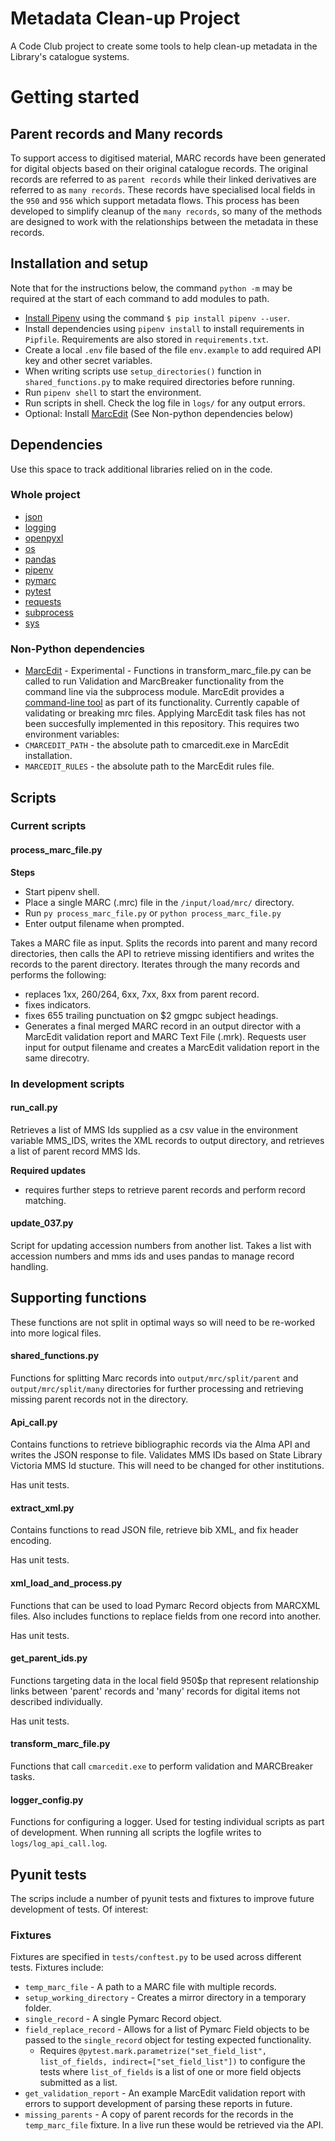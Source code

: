 # Metadata Clean-up Project

A Code Club project to create some tools to help clean-up metadata in the Library's catalogue systems.

# Getting started

## Parent records and Many records

To support access to digitised material, MARC records have been generated for digital objects based on their original catalogue records. The original records are referred to as `parent records` while their linked derivatives are referred to as `many records`. These records have specialised local fields in the `950` and `956` which support metadata flows. This process has been developed to simplify cleanup of the `many records`, so many of the methods are designed to work with the relationships between the metadata in these records.

## Installation and setup

Note that for the instructions below, the command `python -m` may be required at the start of each command to add modules to path.

- [Install Pipenv](https://pipenv.pypa.io/en/latest/installation.html#installing-pipenv) using the command `$ pip install pipenv --user`.
- Install dependencies using `pipenv install` to install requirements in `Pipfile`. Requirements are also stored in `requirements.txt`.
- Create a local `.env` file based of the file `env.example` to add required API key and other secret variables.
- When writing scripts use `setup_directories()` function in `shared_functions.py` to make required directories before running.
- Run `pipenv shell` to start the environment.
- Run scripts in shell. Check the log file in `logs/` for any output errors.
- Optional: Install [MarcEdit](https://marcedit.reeset.net/) (See Non-python dependencies below)


## Dependencies

Use this space to track additional libraries relied on in the code.

### Whole project
- [json](https://docs.python.org/3/library/json.html)
- [logging](https://docs.python.org/3/library/logging.html)
- [openpyxl](https://openpyxl.readthedocs.io/en/stable/)
- [os](https://docs.python.org/3/library/os.html)
- [pandas](https://pandas.pydata.org/)
- [pipenv](https://pipenv.pypa.io/en/latest/)
- [pymarc](https://pymarc.readthedocs.io/en/latest/)
- [pytest](https://docs.pytest.org/en/8.0.x/)
- [requests](https://requests.readthedocs.io/en/latest/)
- [subprocess](https://docs.python.org/3/library/subprocess.html)
- [sys](https://docs.python.org/3/library/sys.html)


### Non-Python dependencies
- [MarcEdit](https://marcedit.reeset.net/) - Experimental - Functions in transform_marc_file.py can be called to run Validation and MarcBreaker functionality from the command line via the subprocess module. MarcEdit provides a [command-line tool](https://marcedit.reeset.net/cmarcedit-exe-using-the-command-line) as part of its functionality. Currently capable of validating or breaking mrc files. Applying MarcEdit task files has not been succesfully implemented in this repository.
This requires two environment variables:
- `CMARCEDIT_PATH` - the absolute path to cmarcedit.exe in MarcEdit installation.
- `MARCEDIT_RULES` - the absolute path to the MarcEdit rules file. 


## Scripts

### Current scripts

#### process_marc_file.py

**Steps**
- Start pipenv shell.
- Place a single MARC (.mrc) file in the `/input/load/mrc/` directory.
- Run `py process_marc_file.py` or `python process_marc_file.py`
- Enter output filename when prompted.

Takes a MARC file as input. Splits the records into parent and many record directories, then calls the API to retrieve missing identifiers and writes the records to the parent directory.
Iterates through the many records and performs the following:
- replaces 1xx, 260/264, 6xx, 7xx, 8xx from parent record.
- fixes indicators.
- fixes 655 trailing punctuation on $2 gmgpc subject headings.
- Generates a final merged MARC record in an output director with a MarcEdit validation report and MARC Text File (.mrk).
Requests user input for output filename and creates a MarcEdit validation report in the same direcotry.


### In development scripts 

#### run_call.py

Retrieves a list of MMS Ids supplied as a csv value in the environment variable MMS_IDS, writes the XML records to output directory, and retrieves a list of parent record MMS Ids.

**Required updates**
- requires further steps to retrieve parent records and perform record matching.

#### update_037.py

Script for updating accession numbers from another list. Takes a list with accession numbers and mms ids and uses pandas to manage record handling. 

## Supporting functions

These functions are not split in optimal ways so will need to be re-worked into more logical files.

#### shared_functions.py

Functions for splitting Marc records into `output/mrc/split/parent` and `output/mrc/split/many` directories for further processing and retrieving missing parent records not in the directory.

#### Api_call.py  

Contains functions to retrieve bibliographic records via the Alma API and writes the JSON response to file.
Validates MMS IDs based on State Library Victoria MMS Id stucture. This will need to be changed for other institutions.

Has unit tests.

#### extract_xml.py

Contains functions to read JSON file, retrieve bib XML, and fix header encoding.

Has unit tests.

#### xml_load_and_process.py

Functions that can be used to load Pymarc Record objects from MARCXML files. Also includes functions to replace fields from one record into another.  

Has unit tests.

#### get_parent_ids.py

Functions targeting data in the local field 950$p that represent relationship links between 'parent' records and 'many' records for digital items not described individually.

Has unit tests.

#### transform_marc_file.py

Functions that call `cmarcedit.exe` to perform validation and MARCBreaker tasks.

#### logger_config.py

Functions for configuring a logger. Used for testing individual scripts as part of development. When running all scripts the logfile writes to `logs/log_api_call.log`.

## Pyunit tests

The scrips include a number of pyunit tests and fixtures to improve future development of tests. Of interest:

### Fixtures

Fixtures are specified in `tests/conftest.py` to be used across different tests. Fixtures include:

- `temp_marc_file` - A path to a MARC file with multiple records.
- `setup_working_directory` - Creates a mirror directory in a temporary folder.
- `single_record` - A single Pymarc Record object.
- `field_replace_record` - Allows for a list of Pymarc Field objects to be passed to the `single_record` object for testing expected functionality.
    - Requires `@pytest.mark.parametrize("set_field_list", list_of_fields, indirect=["set_field_list"])` to configure the tests where `list_of_fields` is a list of one or more field objects submitted as a list.
- `get_validation_report` - An example MarcEdit validation report with errors to support development of parsing these reports in future.
- `missing_parents` - A copy of parent records for the records in the `temp_marc_file` fixture. In a live run these would be retrieved via the API.

